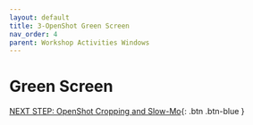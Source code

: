 ```yaml
---
layout: default
title: 3-OpenShot Green Screen
nav_order: 4
parent: Workshop Activities Windows
---
```

# Green Screen

[NEXT STEP: OpenShot Cropping and Slow-Mo](openshot-cropping-slo-mo.html){: .btn .btn-blue }
